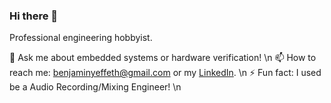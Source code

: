 ### Hi there 👋

Professional engineering hobbyist.

💬 Ask me about embedded systems or hardware verification! \n
📫 How to reach me: benjaminyeffeth@gmail.com or my [LinkedIn](https://www.linkedin.com/in/benjamin-yeffeth/). \n
⚡ Fun fact: I used be a Audio Recording/Mixing Engineer! \n

<!--
**fleetingflatcher/fleetingflatcher** is a ✨ _special_ ✨ repository because its `README.md` (this file) appears on your GitHub profile.

Here are some ideas to get you started:

- 🔭 I’m currently working on ...
- 🌱 I’m currently learning ...
- 👯 I’m looking to collaborate on ...
- 🤔 I’m looking for help with ...
- 💬 Ask me about ...
- 📫 How to reach me: ...
- 😄 Pronouns: ...
- ⚡ Fun fact: ...
-->
